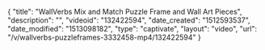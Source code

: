 {
    "title": "WallVerbs Mix and Match Puzzle Frame and Wall Art Pieces",
    "description": "",
    "videoid": "132422594",
    "date_created": "1512593537",
    "date_modified": "1513098182",
    "type": "captivate",
    "layout": "video",
    "url": "\/v\/wallverbs-puzzleframes-3332458-mp4\/132422594"
}